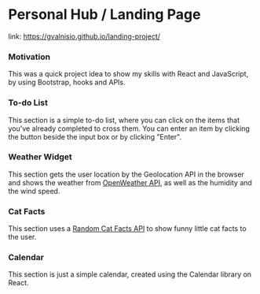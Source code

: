# Personal Hub / Landing Page
link: https://gvalnisio.github.io/landing-project/

### Motivation
This was a quick project idea to show my skills with React and JavaScript, by using Bootstrap, hooks and APIs.

### To-do List
This section is a simple to-do list, where you can click on the items that you've already completed to cross them. You can enter an item by clicking the button beside the input box or by clicking "Enter".

### Weather Widget
This section gets the user location by the Geolocation API in the browser and shows the weather from [OpenWeather API](https://openweathermap.org/), as well as the humidity and the wind speed.

### Cat Facts
This section uses a [Random Cat Facts API](https://cat-fact.herokuapp.com/#/) to show funny little cat facts to the user.

### Calendar
This section is just a simple calendar, created using the Calendar library on React.

